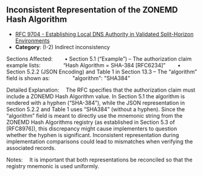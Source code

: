 ## Inconsistent Representation of the ZONEMD Hash Algorithm

- [RFC 9704 - Establishing Local DNS Authority in Validated Split-Horizon Environments](https://www.rfc-editor.org/rfc/rfc9704)
- **Category**: (I-2) Indirect inconsistency

Sections Affected:
  • Section 5.1 (“Example”) – The authorization claim example lists:
    “Hash Algorithm = SHA-384 [RFC6234]”
  • Section 5.2.2 (JSON Encoding) and Table 1 in Section 13.3 – The “algorithm” field is shown as:
    "algorithm": "SHA384"

Detailed Explanation:
 The RFC specifies that the authorization claim must include a ZONEMD Hash Algorithm value. In Section 5.1 the algorithm is rendered with a hyphen (“SHA-384”), while the JSON representation in Section 5.2.2 and Table 1 uses “SHA384” (without a hyphen). Since the “algorithm” field is meant to directly use the mnemonic string from the ZONEMD Hash Algorithms registry (as established in Section 5.3 of [RFC8976]), this discrepancy might cause implementers to question whether the hyphen is significant. Inconsistent representation during implementation comparisons could lead to mismatches when verifying the associated records.

Notes:
 It is important that both representations be reconciled so that the registry mnemonic is used uniformly.
